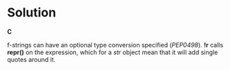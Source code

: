 # Solution

**C**

f-strings can have an optional type conversion specified (*PEP0498*). **!r** calls **repr()** on the expression, which for a *str* object
mean that it will add single quotes around it.
